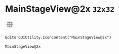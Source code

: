 # MainStageView@2x `32x32`
<img src="/img/MainStageView.png" width=32 height=32>

``` CSharp
EditorGUIUtility.IconContent("MainStageView@2x")
```
```
MainStageView@2x
```
